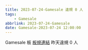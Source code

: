 ```yaml
---
title: 2023-07-24-Gamesale 違規 0 人
tags:
    - Gamesale
abbrlink: 2023-07-24-Gamesale
date: Gamesale-2023-07-24 12:00:00
---
```

Gamesale 板 [板規連結](https://www.ptt.cc/bbs/Gossiping/M.1637425085.A.07D.html)
昨天違規 0 人

